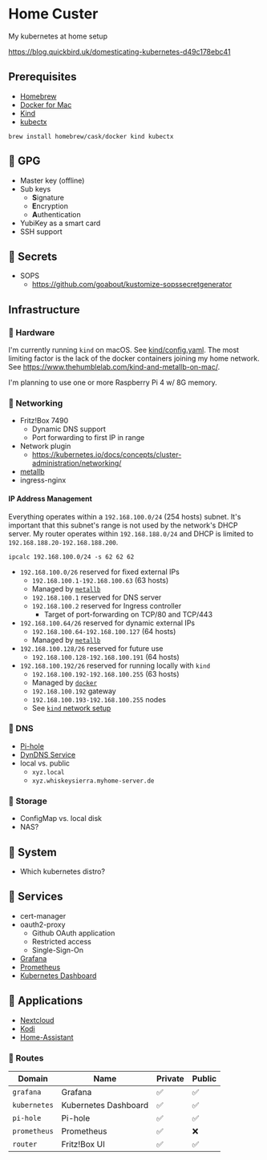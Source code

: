 # Home Custer
My kubernetes at home setup

https://blog.quickbird.uk/domesticating-kubernetes-d49c178ebc41

## Prerequisites

- [Homebrew](https://brew.sh/)
- [Docker for Mac](https://docs.docker.com/docker-for-mac/)
- [Kind](https://kind.sigs.k8s.io/)
- [kubectx](https://github.com/ahmetb/kubectx)

```shell
brew install homebrew/cask/docker kind kubectx
```

## 🚧 GPG

- Master key (offline)
- Sub keys
    - **S**ignature
    - **E**ncryption
    - **A**uthentication
- YubiKey as a smart card
- SSH support

## 🚧 Secrets

- SOPS
    - https://github.com/goabout/kustomize-sopssecretgenerator

## Infrastructure

### 🚧 Hardware

I'm currently running `kind` on macOS.
See [kind/config.yaml](kind/config.yaml).
The most limiting factor is the lack of the docker containers joining my home network.
See https://www.thehumblelab.com/kind-and-metallb-on-mac/.

I'm planning to use one or more Raspberry Pi 4 w/ 8G memory.

### 🚧 Networking

- Fritz!Box 7490
    - Dynamic DNS support
    - Port forwarding to first IP in range
- Network plugin
    - https://kubernetes.io/docs/concepts/cluster-administration/networking/
- [metallb](https://metallb.universe.tf/)
- ingress-nginx

#### IP Address Management

Everything operates within a `192.168.100.0/24` (254 hosts) subnet.
It's important that this subnet's range is not used by the network's DHCP server.
My router operates within `192.168.188.0/24` and DHCP is limited to `192.168.188.20-192.168.188.200`.

```shell
ipcalc 192.168.100.0/24 -s 62 62 62
```

- `192.168.100.0/26` reserved for fixed external IPs
    - `192.168.100.1-192.168.100.63` (63 hosts)
    - Managed by [`metallb`](metallb/metallb-config.yaml)
    - `192.168.100.1` reserved for DNS server
    - `192.168.100.2` reserved for Ingress controller
       - Target of port-forwarding on TCP/80 and TCP/443
- `192.168.100.64/26` reserved for dynamic external IPs
    - `192.168.100.64-192.168.100.127` (64 hosts)
    - Managed by [`metallb`](metallb/metallb-config.yaml)
- `192.168.100.128/26` reserved for future use
    - `192.168.100.128-192.168.100.191` (64 hosts)
- `192.168.100.192/26` reserved for running locally with `kind`
    - `192.168.100.192-192.168.100.255` (63 hosts)
    - Managed by [`docker`](bin/cluster)
    - `192.168.100.192` gateway
    - `192.168.100.193-192.168.100.255` nodes
    - See [`kind` network setup](bin/cluster)

### 🚧 DNS

- [Pi-hole](https://pi-hole.net/)
- [DynDNS Service](https://ddnss.de/)
- local vs. public
    - `xyz.local`
    - `xyz.whiskeysierra.myhome-server.de`
    
### 🚧 Storage

- ConfigMap vs. local disk
- NAS?

## 🚧 System

- Which kubernetes distro?

## 🚧 Services

- cert-manager
- oauth2-proxy
    - Github OAuth application
    - Restricted access
    - Single-Sign-On
- [Grafana](https://grafana.com/)
- [Prometheus](https://prometheus.io/)
- [Kubernetes Dashboard](https://kubernetes.io/docs/tasks/access-application-cluster/web-ui-dashboard/)
  
## 🚧 Applications

- [Nextcloud](https://nextcloud.com/)
- [Kodi](https://kodi.tv/)
- [Home-Assistant](https://www.home-assistant.io/)

### 🚧 Routes

| Domain       | Name                 | Private | Public |
|--------------|----------------------|---------|--------|
| `grafana`    | Grafana              | ✅       | ✅      |
| `kubernetes` | Kubernetes Dashboard | ✅       | ✅      |
| `pi-hole`    | Pi-hole              | ✅       | ✅      |
| `prometheus` | Prometheus           | ✅       | ❌      |
| `router`     | Fritz!Box UI         | ✅       | ✅      |